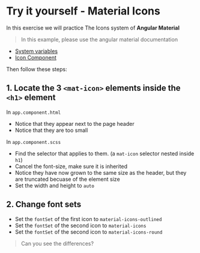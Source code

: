 # Try it yourself - Material Icons
In this exercise we will practice The Icons system of **Angular Material**

> In this example, please use the angular material documentation 
* [System variables](https://material.angular.io/guide/system-variables)
* [Icon Component](https://material.angular.io/components/icon/overview)

Then follow these steps: 

## 1. Locate the 3 `<mat-icon>` elements inside the `<h1>` element
In `app.component.html`
- Notice that they appear next to the page header
- Notice that they are too small

In `app.component.scss`
- Find the selector that applies to them. (a `mat-icon` selector nested inside `h1`)
- Cancel the font-size, make sure it is inherited 
- Notice they have now grown to the same size as the header, but they are truncated becuase of the element size
- Set the width and height to `auto`

## 2. Change font sets
- Set the `fontSet` of the first icon to `material-icons-outlined`
- Set the `fontSet` of the second icon to `material-icons`
- Set the `fontSet` of the second icon to `material-icons-round`
>Can you see the differences?

